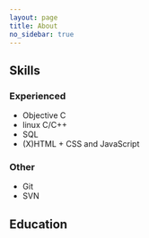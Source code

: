 ```yaml
---
layout: page
title: About
no_sidebar: true
---
```


## Skills ##

### Experienced ###
* Objective C
* linux C/C++
* SQL
* (X)HTML + CSS and JavaScript

### Other ###
* Git 
* SVN



## Education ##



